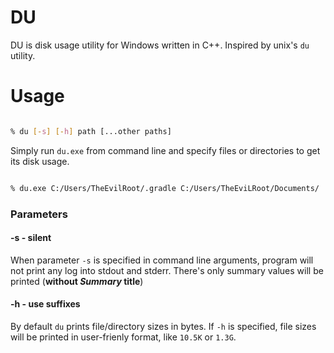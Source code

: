 # DU

DU is disk usage utility for Windows written in C++. Inspired by unix's `du` utility.

# Usage

```bash

% du [-s] [-h] path [...other paths] 

```

Simply run `du.exe` from command line and specify files or directories to get its disk usage.

```bash

% du.exe C:/Users/TheEvilRoot/.gradle C:/Users/TheEviLRoot/Documents/

```

### Parameters

#### -s - silent

When parameter `-s` is specified in command line arguments, program will not print any log into stdout and stderr. 
There's only summary values will be printed (**without *Summary* title**)

#### -h - use suffixes

By default `du` prints file/directory sizes in bytes. If `-h` is specified, file sizes will be printed in user-frienly format, 
like `10.5K` or `1.3G`. 